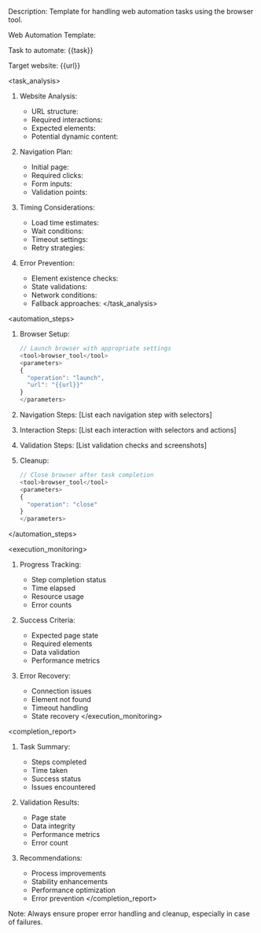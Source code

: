 Description:
Template for handling web automation tasks using the browser tool.

Web Automation Template:

Task to automate:
{{task}}

Target website:
{{url}}

<task_analysis>
1. Website Analysis:
   - URL structure:
   - Required interactions:
   - Expected elements:
   - Potential dynamic content:

2. Navigation Plan:
   - Initial page:
   - Required clicks:
   - Form inputs:
   - Validation points:

3. Timing Considerations:
   - Load time estimates:
   - Wait conditions:
   - Timeout settings:
   - Retry strategies:

4. Error Prevention:
   - Element existence checks:
   - State validations:
   - Network conditions:
   - Fallback approaches:
</task_analysis>

<automation_steps>
1. Browser Setup:
   ```typescript
   // Launch browser with appropriate settings
   <tool>browser_tool</tool>
   <parameters>
   {
     "operation": "launch",
     "url": "{{url}}"
   }
   </parameters>
   ```

2. Navigation Steps:
   [List each navigation step with selectors]

3. Interaction Steps:
   [List each interaction with selectors and actions]

4. Validation Steps:
   [List validation checks and screenshots]

5. Cleanup:
   ```typescript
   // Close browser after task completion
   <tool>browser_tool</tool>
   <parameters>
   {
     "operation": "close"
   }
   </parameters>
   ```
</automation_steps>

<execution_monitoring>
1. Progress Tracking:
   - Step completion status
   - Time elapsed
   - Resource usage
   - Error counts

2. Success Criteria:
   - Expected page state
   - Required elements
   - Data validation
   - Performance metrics

3. Error Recovery:
   - Connection issues
   - Element not found
   - Timeout handling
   - State recovery
</execution_monitoring>

<completion_report>
1. Task Summary:
   - Steps completed
   - Time taken
   - Success status
   - Issues encountered

2. Validation Results:
   - Page state
   - Data integrity
   - Performance metrics
   - Error count

3. Recommendations:
   - Process improvements
   - Stability enhancements
   - Performance optimization
   - Error prevention
</completion_report>

Note: Always ensure proper error handling and cleanup, especially in case of failures.